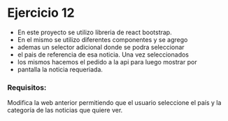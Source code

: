 # Ejercicio 12

- En este proyecto se utilizo libreria de react bootstrap.
- En el mismo se utilizo diferentes componentes y se agrego
- ademas un selector adicional donde se podra seleccionar
- el pais de referencia de esa noticia. Una vez seleccionados
- los mismos hacemos el pedido a la api para luego mostrar por
- pantalla la noticia requeriada.

### Requisitos:

Modifica la web anterior permitiendo que el usuario seleccione el país y la categoría de las noticias que quiere ver.
